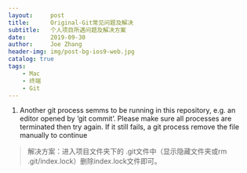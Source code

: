 ```yaml
---
layout:     post
title:      Original-Git常见问题及解决
subtitle:   个人项目所遇问题及解决方案
date:       2019-09-30
author:     Joe Zhang
header-img: img/post-bg-ios9-web.jpg
catalog: true
tags:
    - Mac
    - 终端
    - Git
---
```


1. Another git process semms to be running in this repository, e.g. an editor opened by ‘git commit’. Please make sure all processes are terminated then try again. If it still fails, a git process remove the file manually to continue
  
>  解决方案：进入项目文件夹下的 .git文件中（显示隐藏文件夹或rm .git/index.lock）删除index.lock文件即可。
